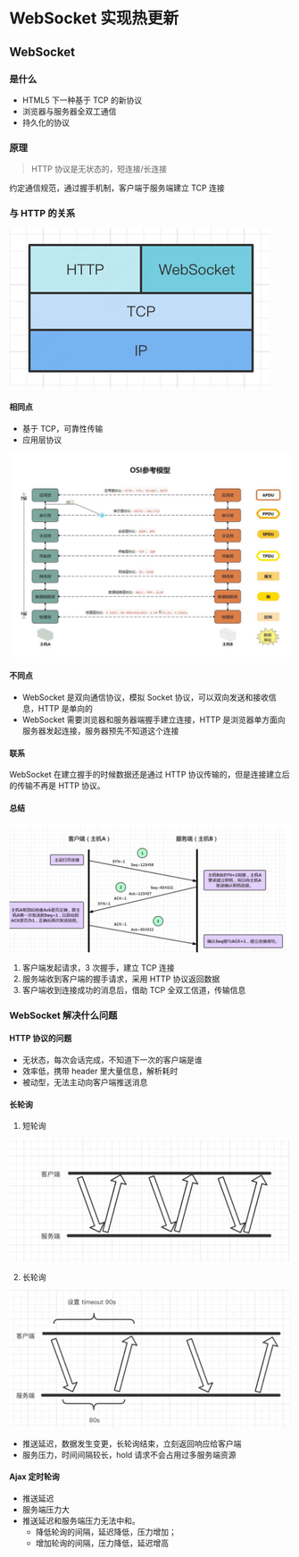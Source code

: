 # WebSocket 实现热更新

## WebSocket

### 是什么

-   HTML5 下一种基于 TCP 的新协议
-   浏览器与服务器全双工通信
-   持久化的协议

### 原理

> HTTP 协议是无状态的，短连接/长连接

约定通信规范，通过握手机制，客户端于服务端建立 TCP 连接

### 与 HTTP 的关系

![](../public/assets/WechatIMG82.png)

#### 相同点

-   基于 TCP，可靠性传输
-   应用层协议

![](../public/assets/WechatIMG83.jpeg)

#### 不同点

-   WebSocket 是双向通信协议，模拟 Socket 协议，可以双向发送和接收信息，HTTP 是单向的
-   WebSocket 需要浏览器和服务器端握手建立连接，HTTP 是浏览器单方面向服务器发起连接，服务器预先不知道这个连接

#### 联系

WebSocket 在建立握手的时候数据还是通过 HTTP 协议传输的，但是连接建立后的传输不再是 HTTP 协议。

#### 总结

![](../public/assets/WechatIMG84.jpeg)

1. 客户端发起请求，3 次握手，建立 TCP 连接
2. 服务端收到客户端的握手请求，采用 HTTP 协议返回数据
3. 客户端收到连接成功的消息后，借助 TCP 全双工信道，传输信息

### WebSocket 解决什么问题

#### HTTP 协议的问题

-   无状态，每次会话完成，不知道下一次的客户端是谁
-   效率低，携带 header 里大量信息，解析耗时
-   被动型，无法主动向客户端推送消息

#### 长轮询

1. 短轮询

![](../public/assets/WechatIMG85.png)

2. 长轮询

![](../public/assets/WechatIMG86.png)

-   推送延迟，数据发生变更，长轮询结束，立刻返回响应给客户端
-   服务压力，时间间隔较长，hold 请求不会占用过多服务端资源

#### Ajax 定时轮询

-   推送延迟
-   服务端压力大
-   推送延迟和服务端压力无法中和。
    -   降低轮询的间隔，延迟降低，压力增加；
    -   增加轮询的间隔，压力降低，延迟增高
